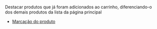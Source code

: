 Destacar produtos que já foram adicionados ao carrinho, diferenciando-o dos demais produtos da lista da página principal

- [Marcação do produto](https://github.com/my-org/my-repo/tree/master/wireframes/bonus_marked_product.png)
